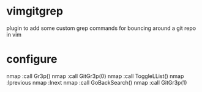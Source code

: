 vimgitgrep
==========

plugin to add some custom grep commands for bouncing around a git repo in vim


configure
==========
nmap <silent> <F2> :call Gr3p()<cr>
nmap <silent> <F3> :call GitGr3p(0)<cr>
nmap <silent> <F4> :call ToggleLList()<cr>
nmap <silent> <A-Up> :lprevious<cr>
nmap <silent> <A-Down> :lnext<cr>
nmap <silent> <A-Left> :call GoBackSearch()<cr>
nmap <silent> <A-Right> :call GitGr3p(1)<cr>
